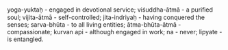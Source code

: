 yoga-yuktaḥ - engaged in devotional service; viśuddha-ātmā - a puriﬁed soul; vijita-ātmā - self-controlled; jita-indriyaḥ - having conquered the senses; sarva-bhūta - to all living entities; ātma-bhūta-ātmā - compassionate; kurvan api - although engaged in work; na - never; lipyate - is entangled.